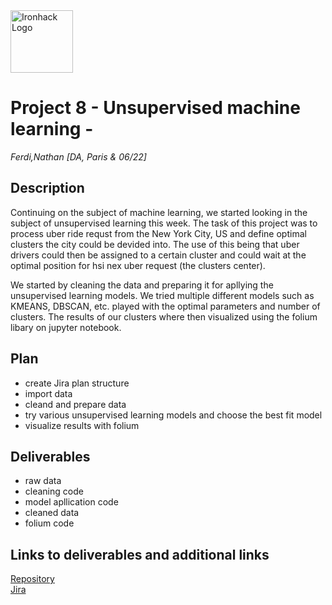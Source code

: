<img src="https://bit.ly/2VnXWr2" alt="Ironhack Logo" width="100"/>

# Project 8 - Unsupervised machine learning - 

*Ferdi,Nathan*
*[DA, Paris & 06/22]*

## Description 

Continuing on the subject of machine learning, we started looking in the subject of unsupervised learning this week. The task of this project was to process uber ride requst from the New York City, US and define optimal clusters the city could be devided into. The use of this being that uber drivers could then be assigned to a certain
cluster and could wait at the optimal position for hsi nex uber request (the clusters center).

We started by cleaning the data and preparing it for apllying the unsupervised learning models. We tried multiple different models such as KMEANS, DBSCAN, etc. played with the optimal parameters and number of clusters. The results of our clusters where then visualized using the folium libary on jupyter notebook. 

## Plan
- create Jira plan structure
- import data
- cleand and prepare data
- try various unsupervised learning models and choose the best fit model
- visualize results with folium

## Deliverables
- raw data
- cleaning code
- model apllication code
- cleaned data
- folium code

## Links to deliverables and additional links

[Repository](https://github.com/ferdi-leube/Unsupervised-learning-uber-location-forecast)  
[Jira]()





